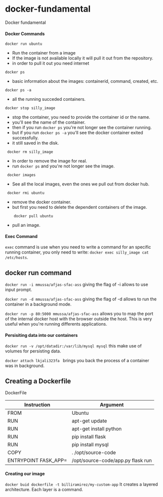 # docker-fundamental
Docker fundamental

#### Docker Commands


```
docker run ubuntu
```
* Run the container from a image 
* If the image is not available locally it will pull it out from the repository.
* in order to pull it out you need internet


```
docker ps
```
* basic information about the images: containerid, command, created, etc.

```
docker ps -a 
```

* all the running succeded containers.
```
docker stop silly_image
```

* stop the container, you need to provide the container id or the name.
* you'll see the name of the container.
* then if you run ``` docker ps ``` you're not longer see the  container running.
* but if you run ```docker ps -a``` you'll see the docker container exited successfully.
* it still saved in the disk.

```
 docker rm silly_image
```
* In order to remove the image for real.
* run ```docker ps``` and you're not longer see the image.

```
 docker images
```
* See all the local images, even the ones we pull out from docker hub.

```
 docker rmi ubuntu
```
* remove the docker container.
* but first you need to delete the dependent containers of the image.

```
    docker pull ubuntu
```
* pull an image.

#### Exec Command

```exec``` command is use when you need to write a command for an specific running container, you only need to write: ```docker exec silly_image cat /etc/hosts```.


## docker run command

```docker run -i mmussa/afjas-sfac-ass``` giving the flag of -i allows to use input prompt.

```docker run -d mmussa/afjas-sfac-ass``` giving the flag of -d allows to run the container in a background mode.

```docker run -p 80:5000 mmussa/afjas-sfac-ass``` allows you to map the port of the internal docker host with the browser outside the host. This is very useful when you're running differents applications.

#### Persisiting data into our containers

```docker run -v /opt/datadir:/var/lib/mysql mysql``` this make use of volumes for persisting data.

```docker attach lkjali323fa ``` brings you back the process of a container was in background.


 ## Creating a Dockerfile

 DockerFile

Instruction  | Argument
------------ | -------------
FROM | Ubuntu
RUN | apt-get update
RUN | apt-get install python
RUN | pip install flask
RUN | pip install mysql
COPY | . /opt/source-code
ENTRYPOINT FASK_APP= | /opt/source-code/app.py flask run

#### Creating our image

```docker buid dockerfile -t billiramirez/my-custom-app``` It creates a layered architecture. Each layer is a command.





